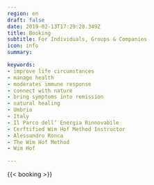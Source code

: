 ```yaml
---
region: en
draft: false
date: 2019-02-13T17:29:28.349Z
title: Booking
subtitle: For Individuals, Groups & Companies
icon: info
summary: 

keywords:
- improve life circumstances 
- manage health
- moderates immune response
- connect with nature
- bring symptoms into remission
- natural healing
- Umbria
- Italy
- Il Parco dell’ Energia Rinnovabile
- Cerftified Wim Hof Method Instructor
- Alessandro Ronca
- The Wim Hof Method
- Wim Hof

---
```


<!--This page is under development.-->

{{< booking >}}


